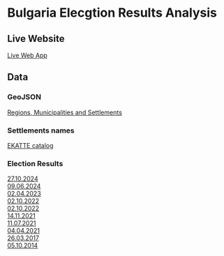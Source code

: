 # Bulgaria Elecgtion Results Analysis

## Live Website
[Live Web App](https://elections-bg.web.app)

## Data

### GeoJSON
[Regions, Municipalities and Settlements](https://github.com/yurukov/Bulgaria-geocoding/tree/master)

### Settlements names
[EKATTE catalog](https://www.nsi.bg/nrnm/ekatte/regions)

### Election Results
[27.10.2024](https://results.cik.bg/pe202410/opendata/index.html)<br />
[09.06.2024](https://results.cik.bg/europe2024/opendata/index.html)<br />
[02.04.2023](https://results.cik.bg/ns2023/csv.html)<br />
[02.10.2022](https://results.cik.bg/ns2022/csv.html)<br />
[02.10.2022](https://results.cik.bg/ns2022/csv.html)<br />
[14.11.2021](https://results.cik.bg/pvrns2021/tur1/csv.html)<br />
[11.07.2021](https://results.cik.bg/pi2021_07/csv.html)<br />
[04.04.2021](https://results.cik.bg/pi2021/csv.html)<br />
[26.03.2017](https://results.cik.bg/pi2017/csv.html)<br />
[05.10.2014](https://results.cik.bg/pi2014/csv.html)<br />